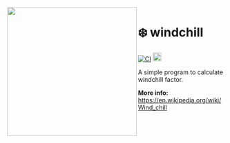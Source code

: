 <img align="left" src="https://user-images.githubusercontent.com/16008095/203219217-7f15400e-9e39-497e-91ea-4590ca2bb558.jpg" width="300px">

# ❄️ windchill
[![CI](https://github.com/marcantoineg/windchill/actions/workflows/ci.yaml/badge.svg?branch=master)](https://github.com/marcantoineg/windchill/actions/workflows/ci.yaml)
<img height="20px" src="https://img.shields.io/badge/Golang-FFFFFF?logo=go&style=flat">

A simple program to calculate windchill factor.


**More info:** https://en.wikipedia.org/wiki/Wind_chill
